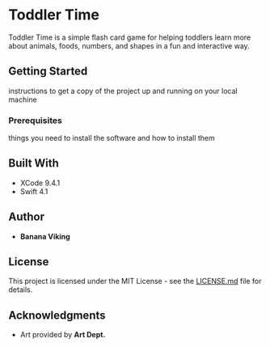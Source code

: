 # Toddler Time

Toddler Time is a simple flash card game for helping toddlers learn more about animals, foods, numbers, and shapes in a fun and interactive way.

## Getting Started

instructions to get a copy of the project up and running on your local machine

### Prerequisites

things you need to install the software and how to install them

## Built With

* XCode 9.4.1
* Swift 4.1

## Author

* **Banana Viking**

## License

This project is licensed under the MIT License - see the [LICENSE.md](LICENSE.md) file for details.

## Acknowledgments

* Art provided by **Art Dept.**
